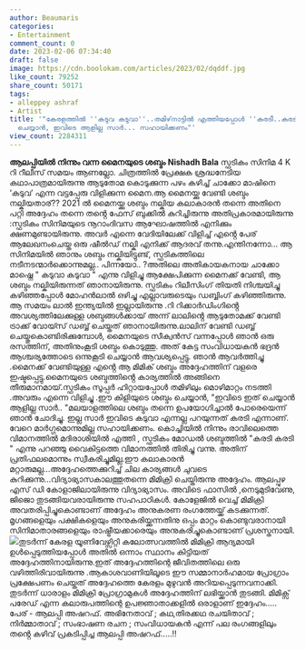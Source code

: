 ```yaml
---
author: Beaumaris
categories:
- Entertainment
comment_count: 0
date: 2023-02-06 07:34:40
draft: false
image: https://cdn.boolokam.com/articles/2023/02/dqddf.jpg
like_count: 79252
share_count: 50171
tags:
- alleppey ashraf
- Artist
title: '"കേരളത്തിൽ ''കടുവ കടുവാ''..തമിഴ്‌നാട്ടിൽ എത്തിയപ്പോൾ ''കരടീ..കരടീ'', ഈ ശബ്ദം
  ചെയ്യാൻ, ഇവിടെ ആളില്ല സാർ... സഹായിക്കണം"'
view_count: 2284311
---
```


**ആലപ്പിയിൽ നിന്നും വന്ന മൈനയുടെ ശബ്ദം** **Nishadh Bala** സ്ഫടികം സിനിമ 4 K റി റീലീസ് സമയം ആണല്ലോ. ചിത്രത്തിൽ പ്രേക്ഷക ശ്രദ്ധനേടിയ കഥാപാത്രമായിരുന്നു ആടുതോമ കൊടുക്കുന്ന പഴം കഴിച്ച് ചാക്കോ മാഷിനെ ‘കടുവ’ എന്ന വട്ടപ്പേരു വിളിക്കുന്ന മൈന.ആ മൈനയ്ക്കു വേണ്ടി ശബ്ദം നല്കിയതാര്?? 2021 ൽ മൈനയ്ക്കു ശബ്ദം നല്കിയ കലാകാരൻ തന്നെ അതിനെ പറ്റി അദ്ദേഹം തന്നെ തൻ്റെ ഫേസ് ബുക്കിൽ കുറിച്ചിരുന്നു അതിപ്രകാരമായിരുന്നു :സ്ഫടികം സിനിമയുടെ നൂറാംദിവസ ആഘോഷത്തിൽ എനിക്കും ക്ഷണമുണ്ടായിരുന്നു. അവർ എന്നെ വേദിയിലേക്ക് വിളിച്ച് എൻ്റെ പേര് ആലേഖനംചെയ്ത ഒരു ഷീൽഡ് നല്കി എനിക്ക് ആദരവ് തന്നു.എന്തിനന്നോ... ആ സിനിമയിൽ ഞാനും ശബ്ദം നല്കിയിട്ടുണ്ട്, സ്ഫടികത്തിലെ നടീനടന്മാർക്കൊന്നുമല്ല.. പിന്നയോ.. ?അതിലെ അതികായകനായ ചാക്കോ മാഷ്നെ " കടുവാ കടുവാ " എന്നു വിളിച്ചു ആക്ഷേപിക്കുന്ന മൈനക്ക് വേണ്ടി, ആ ശബ്ദം നല്കിയിരുന്നത് ഞാനായിരുന്നു. സ്ഫടികം റിലീസിംഗ് തിയതി നിശ്ചയിച്ചു കഴിഞ്ഞപ്പോൾ മോഹൻലാൽ ഒഴിച്ചു എല്ലാവരുടെയും ഡബ്ബിംഗ് കഴിഞ്ഞിരുന്നു. ആ സമയം ലാൽ ഇന്ത്യയിൽ ഇല്ലായിരുന്നു .റി റിക്കാർഡിംഗിൻ്റെ അവശ്യത്തിലേക്കുള്ള ശബ്ദങ്ങൾക്കായ് അന്ന് ലാലിൻ്റെ ആടുതോമക്ക് വേണ്ടി ട്രാക്ക് വോയ്സ് ഡബ്ബ് ചെയ്തത് ഞാനായിരുന്നു.ലാലിന് വേണ്ടി ഡബ്ബ് ചെയ്തുകൊണ്ടിരിക്കുമ്പോൾ, മൈനയുടെ സീക്വൻസ് വന്നപ്പോൾ ഞാൻ ഒരു രസത്തിന്, അതിനുംകൂടി ശബ്ദം കൊടുത്തു. അത് കേട്ട സംവിധായകൻ ഭദ്രൻ ആശ്ചര്യത്തോടെ ഒന്നുകൂടി ചെയ്യാൻ ആവശ്യപ്പെട്ടു. ഞാൻ ആവർത്തിച്ചു .മൈനക്ക് വേണ്ടിയുള്ള എൻ്റെ ആ മിമിക് ശബ്ദം അദ്ദേഹത്തിന് വളരെ ഇഷ്ടപ്പെട്ടു.മൈനയുടെ ശബ്ദത്തിൻ്റെ കാര്യത്തിൽ അങ്ങിനെ തീരുമാനമായ്.സ്ഫടികം സൂപ്പർ ഹിറ്റായപ്പോൾ തമിഴിലും മൊഴിമാറ്റം നടത്തി .അവരും എന്നെ വിളിച്ചു .ഈ കിളിയുടെ ശബ്ദം ചെയ്യാൻ, "ഇവിടെ ഇത് ചെയ്യാൻ ആളില്ല സാർ.. "മലയാളത്തിലെ ശബ്ദം തന്നെ ഉപയോഗിച്ചാൽ പോരെയെന്ന് ഞാൻ ചോദിച്ചു. ഇല്ല സാർ ഇവിടെ കടുവാ എന്നല്ല പറയുന്നത് കരടി എന്നാണ്. വേറെ മാർഗ്ഗമൊന്നുമില്ല സഹായിക്കണം. കൊച്ചിയിൽ നിന്നും രാവിലെത്തെ വിമാനത്തിൽ മദിരാശിയിൽ എത്തി , സ്ഫടികം മോഡൽ ശബ്ദത്തിൽ "കരടി കരടി " എന്നു പറഞ്ഞു വൈകിട്ടത്തെ വിമാനത്തിൽ തിരിച്ചു വന്നു. അതിന് പ്രതിഫലമൊന്നും സ്വീകരിച്ചുമില്ല.ഈ കലാകാരൻ മറ്റാരുമല്ല...അദ്ദേഹത്തെക്കുറിച്ച് ചില കാര്യങ്ങൾ ചുവടെ കുറിക്കുന്നു...വിദ്യാഭ്യാസകാലത്തുതന്നെ മിമിക്രി ചെയ്തിരുന്നു അദ്ദേഹം. ആലപ്പുഴ എസ് ഡി കോളാജിലായിരുന്നു വിദ്യാഭ്യാസം. അവിടെ ഫാസിൽ ,നെടുമുടിവേണു, ജിജൊ തുടങ്ങിയവരായിരുന്നു സഹപാഠികൾ. കോളേജിൽ വെച്ച് മിമിക്രി അവതരിപ്പിച്ചുകൊണ്ടാണ് അദ്ദേഹം അനുകരണ രംഗത്തേയ്ക്ക് കടക്കുന്നത്. മൃഗങ്ങളെയും പക്ഷികളെയും അനുകരിയ്ക്കുന്നതിനു ഒപ്പം മാറ്റം കൊണ്ടുവരാനായി സിനിമാതാരങ്ങളെയും രാഷ്ട്രീയക്കാരെയും അനുകരിച്ചുകൊണ്ടാണ് പ്രശസ്തനായി. ![](https://cdn.boolokam.com/articles/2023/02/dqddf.jpg)തുടർന്ന് കേരള യൂണിവേഴ്സിറ്റി കലോത്സവത്തിൽ മിമിക്രി ആദ്യമായി ഉൾപ്പെടുത്തിയപ്പോൾ അതിൽ ഒന്നാം സ്ഥാനം കിട്ടിയത് അദ്ദേഹത്തിനായിരുന്നു.ഇത് അദ്ദേഹത്തിന്റെ ജീവിതത്തിലെ ഒരു വഴിത്തിരിവായിരുന്നു .ആകാശവാണിയിലൂടെ ഈ സമ്മാനാർഹമായ പ്രോഗ്രാം പ്രക്ഷേപണം ചെയ്തത് അദ്ദേഹത്തെ കേരളം മുഴുവൻ അറിയപ്പെടുന്നവനാക്കി. തുടർന്ന് ധാരാളം മിമിക്രി പ്രോഗ്രാമുകൾ അദ്ദേഹത്തിന് ലഭിയ്ക്കാൻ തുടങ്ങി. മിമിക്സ് പരേഡ് എന്ന കലാരുപത്തിന്റെ ഉപജ്ഞാതാക്കളിൽ ഒരാളാണ് ഇദ്ദേഹം..... പേര് - ആലപ്പി അഷറഫ്. അഭിനേതാവ് ; കഥ,തിരക്കഥ രചയിതാവ് ; നിർമ്മാതാവ് ; സംഭാഷണ രചന ; സംവിധായകൻ എന്ന് പല രംഗങ്ങളിലും തൻ്റെ കഴിവ് പ്രകടിപ്പിച്ച ആലപ്പി അഷറഫ്.....!!